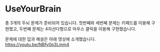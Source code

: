 # UseYourBrain
총 3개의 두뇌 문제가 준비되어 있습니다.
첫번째와 세번째 문제는 키패드를 이용해 구현했고,
두번째 문제는 4지선다형으로 마우스 클릭을 이용해 구현했습니다.

문제에 대한 답과 해설은 아래 영상에 소개했습니다.
https://youtu.be/NBfy0p3Lmm4
